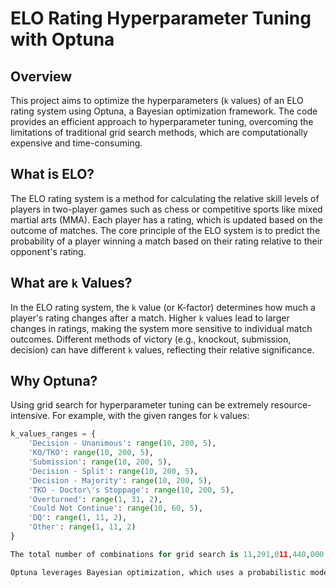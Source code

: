 # ELO Rating Hyperparameter Tuning with Optuna

## Overview

This project aims to optimize the hyperparameters (`k` values) of an ELO rating system using Optuna, a Bayesian optimization framework. The code provides an efficient approach to hyperparameter tuning, overcoming the limitations of traditional grid search methods, which are computationally expensive and time-consuming.

## What is ELO?

The ELO rating system is a method for calculating the relative skill levels of players in two-player games such as chess or competitive sports like mixed martial arts (MMA). Each player has a rating, which is updated based on the outcome of matches. The core principle of the ELO system is to predict the probability of a player winning a match based on their rating relative to their opponent's rating.

## What are `k` Values?

In the ELO rating system, the `k` value (or K-factor) determines how much a player's rating changes after a match. Higher `k` values lead to larger changes in ratings, making the system more sensitive to individual match outcomes. Different methods of victory (e.g., knockout, submission, decision) can have different `k` values, reflecting their relative significance.

## Why Optuna?

Using grid search for hyperparameter tuning can be extremely resource-intensive. For example, with the given ranges for `k` values:

```python
k_values_ranges = {
    'Decision - Unanimous': range(10, 200, 5),
    'KO/TKO': range(10, 200, 5),
    'Submission': range(10, 200, 5),
    'Decision - Split': range(10, 200, 5),
    'Decision - Majority': range(10, 200, 5),
    'TKO - Doctor\'s Stoppage': range(10, 200, 5),
    'Overturned': range(1, 31, 2),
    'Could Not Continue': range(10, 60, 5),
    'DQ': range(1, 11, 2),
    'Other': range(1, 11, 2)
}

The total number of combinations for grid search is 11,291,011,440,000. Such an exhaustive search is infeasible.

Optuna leverages Bayesian optimization, which uses a probabilistic model to predict the performance of different hyperparameter sets. This allows it to focus on the most promising regions of the search space, significantly reducing the number of evaluations needed to find the optimal parameters.
